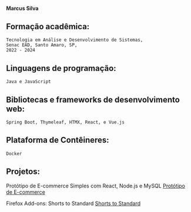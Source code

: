 #### Marcus Silva

## Formação acadêmica:

	Tecnologia em Análise e Desenvolvimento de Sistemas, 
	Senac EAD, Santo Amaro, SP,
	2022 - 2024

## Linguagens de programação:

	Java e JavaScript

## Bibliotecas e frameworks de desenvolvimento web:

	Spring Boot, Thymeleaf, HTMX, React, e Vue.js

## Plataforma de Contêineres:

	Docker

## Projetos:

Protótipo de E-commerce Simples com React, Node.js e MySQL [Protótipo de E-commerce](https://youtu.be/8plx9lxPdQ0)

Firefox Add-ons: Shorts to Standard [Shorts to Standard](https://github.com/m-rcussilva/shorts-to-standard)

